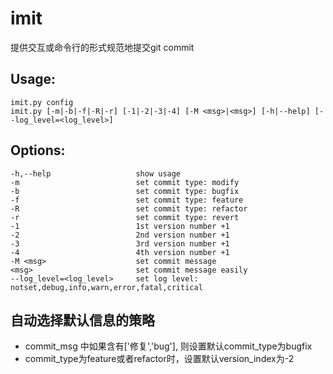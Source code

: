 # imit
提供交互或命令行的形式规范地提交git commit

## Usage:
    imit.py config
    imit.py [-m|-b|-f|-R|-r] [-1|-2|-3|-4] [-M <msg>|<msg>] [-h|--help] [--log_level=<log_level>]

## Options:
    -h,--help                   show usage
    -m                          set commit type: modify
    -b                          set commit type: bugfix
    -f                          set commit type: feature
    -R                          set commit type: refactor
    -r                          set commit type: revert
    -1                          1st version number +1
    -2                          2nd version number +1
    -3                          3rd version number +1
    -4                          4th version number +1
    -M <msg>                    set commit message
    <msg>                       set commit message easily
    --log_level=<log_level>     set log level: notset,debug,info,warn,error,fatal,critical

## 自动选择默认信息的策略
- commit_msg 中如果含有['修复','bug'], 则设置默认commit_type为bugfix
- commit_type为feature或者refactor时，设置默认version_index为-2
